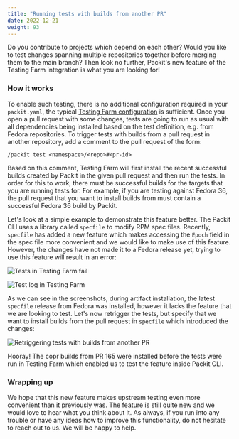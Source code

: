 ```yaml
---
title: "Running tests with builds from another PR"
date: 2022-12-21
weight: 93
---
```


Do you contribute to projects which depend on each other?
Would you like to test changes spanning multiple repositories together before merging them to the main branch?
Then look no further, Packit's new feature of the Testing Farm integration is what you are looking for!

### How it works

To enable such testing, there is no additional configuration required in your `packit.yaml`, the typical [Testing Farm configuration](/docs/testing-farm/) is sufficient.
Once you open a pull request with some changes, tests are going to run as usual with all dependencies being installed based on the test definition, e.g. from Fedora repositories.
To trigger tests with builds from a pull request in another repository, add a comment to the pull request of the form:

    /packit test <namespace>/<repo>#<pr-id>

Based on this comment, Testing Farm will first install the recent successful builds created by Packit in the given pull request and then run the tests.
In order for this to work, there must be successful builds for the targets that you are running tests for.
For example, if you are testing against Fedora 36, the pull request that you want to install builds from must contain a successful Fedora 36 build by Packit.

Let's look at a simple example to demonstrate this feature better.
The Packit CLI uses a library called `specfile` to modify RPM spec files.
Recently, `specfile` has added a new feature which makes accessing the `Epoch` field in the spec file more convenient and we would like to make use of this feature.
However, the changes have not made it to a Fedora release yet, trying to use this feature will result in an error:

![Tests in Testing Farm fail](/images/testing_farm_failed.png)

![Test log in Testing Farm](/images/testing_farm_failed_log.png)

As we can see in the screenshots, during artifact installation, the latest `specfile` release from Fedora was installed, however it lacks the feature that we are looking to test.
Let's now retrigger the tests, but specify that we want to install builds from the pull request in `specfile` which introduced the changes:

![Retriggering tests with builds from another PR](/images/testing_farm_retrigger.png)

Hooray! The copr builds from PR 165 were installed before the tests were run in Testing Farm which enabled us to test the feature inside Packit CLI.

### Wrapping up

We hope that this new feature makes upstream testing even more convenient than it previously was.
The feature is still quite new and we would love to hear what you think about it.
As always, if you run into any trouble or have any ideas how to improve this functionality, do not hesitate to reach out to us.
We will be happy to help.
